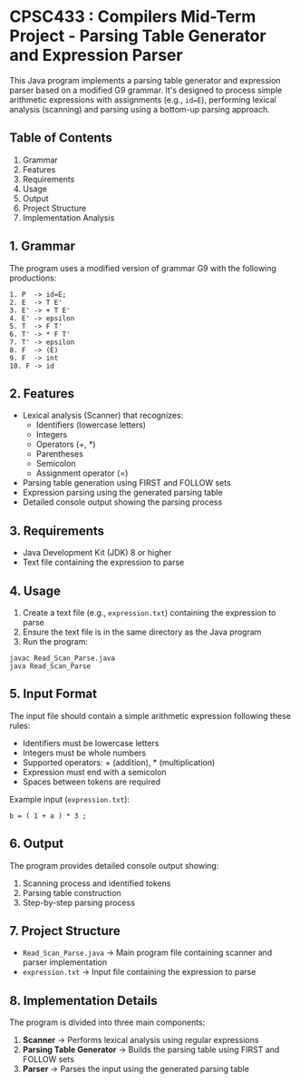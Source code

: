 # CPSC433 : Compilers Mid-Term Project - Parsing Table Generator and Expression Parser
  
  This Java program implements a parsing table generator and expression parser based on a modified G9 grammar. It's designed to process simple arithmetic expressions with assignments    (e.g., `id=E`), performing lexical analysis (scanning) and parsing using a bottom-up parsing approach.
  
  
## Table of Contents
  
  1. Grammar
  2. Features
  3. Requirements
  4. Usage
  5. Output
  6. Project Structure
  7. Implementation Analysis
  
  
## 1. Grammar
  
  The program uses a modified version of grammar G9 with the following productions:
  ```
  1. P  -> id=E;
  2. E  -> T E'
  3. E' -> + T E'
  4. E' -> epsilon
  5. T  -> F T'
  6. T' -> * F T'
  7. T' -> epsilon
  8. F  -> (E)
  9. F  -> int
  10. F -> id
  ```
  
  
## 2. Features
  
  - Lexical analysis (Scanner) that recognizes:
    - Identifiers (lowercase letters)
    - Integers
    - Operators (+, *)
    - Parentheses
    - Semicolon
    - Assignment operator (=)
  - Parsing table generation using FIRST and FOLLOW sets
  - Expression parsing using the generated parsing table
  - Detailed console output showing the parsing process
  
  
## 3. Requirements
  
  - Java Development Kit (JDK) 8 or higher
  - Text file containing the expression to parse
  
  
## 4. Usage
  
  1. Create a text file (e.g., `expression.txt`) containing the expression to parse
  2. Ensure the text file is in the same directory as the Java program
  3. Run the program:
  ```
  javac Read_Scan_Parse.java
  java Read_Scan_Parse
  ```
  
  
## 5. Input Format
  
  The input file should contain a simple arithmetic expression following these rules:
  - Identifiers must be lowercase letters
  - Integers must be whole numbers
  - Supported operators: + (addition), * (multiplication)
  - Expression must end with a semicolon
  - Spaces between tokens are required
  
  Example input (`expression.txt`):
  ```
  b = ( 1 + a ) * 3 ;
  ```
  
  
## 6. Output
  
  The program provides detailed console output showing:
  1. Scanning process and identified tokens
  2. Parsing table construction
  3. Step-by-step parsing process
  
  
## 7. Project Structure
  
  - `Read_Scan_Parse.java` → Main program file containing scanner and parser implementation
  - `expression.txt` → Input file containing the expression to parse
  
  
## 8. Implementation Details
  
  The program is divided into three main components:
  1. **Scanner** → Performs lexical analysis using regular expressions
  2. **Parsing Table Generator** → Builds the parsing table using FIRST and FOLLOW sets
  3. **Parser** → Parses the input using the generated parsing table
  
